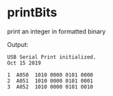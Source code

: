 # printBits
print an integer in formatted binary

Output:

    USB Serial Print initialized.
    Oct 15 2019

    1  A050  1010 0000 0101 0000
    2  A051  1010 0000 0101 0001
    3  A052  1010 0000 0101 0010
